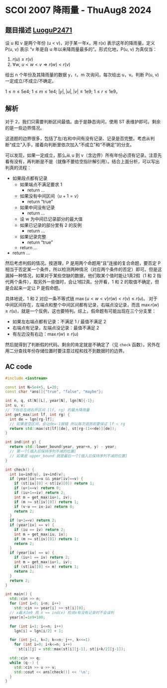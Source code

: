 # SCOI 2007 降雨量 - ThuAug8 2024
## 题目描述 [LuoguP2471](https://www.luogu.com.cn/problem/P2471)
设 u 和 v 是两个年份 (u < v)，对于某一年x，用 r(x) 表示这年的降雨量。定义 P(u, v) 表示 “v 年是自 u 年以来降雨量最多的”。形式化地，P(u, v) 为真仅当：
1. $r(u) \ge r(v)$
2. $\forall w,\ u<w<v\Rightarrow r(w)<r(v)$

给出 n 个年份及其降雨量的数据 y，r。m 次询问，每次给出 u，v。判断 P(u, v) 一定成立/不成立/不确定。

$1\le n\le \mathrm{5e4};\ 1\le m\le\mathrm{1e4};\ |y|,|u|,|v|\le\mathrm{1e9};\ 1\le r\le\mathrm{1e9}$。 

## 解析
对于 2，我们只需要判断区间最值。由于是静态询问，使用 ST 表维护即可。剩余的是一些边界情况。

这道题的边界很多，包括了左/右和中间有没有记录、记录是否完整。考虑从判断“成立”入手，接着向判断里依次加入“不成立”和“不确定”的分支。

可以发现，如果一定成立，那么从 u 到 v（含边界）所有年份必须有记录。注意先看有没有，再判断是不是（就像不要给空指针解引用）。结合上面分析，可以写出判真的流程：
- 如果段点都有记录
  - 如果端点不满足要求 1
    - return ...
  - 如果没有中间区间（$u+1=v$）
    - return “true”
  - 如果中间没有记录
    - return ...
  - 设 w 为中间已记录部分的最大值
  - 如果已记录的部分里有 2 的反例
    - return ...
  - 如果记录完整
    - return “true”
  - return ...
- return ...

然后考虑判假的情况。按道理，P 是用两个命题用“且”连接的复合命题，要否定 P 相当于否定某一个条件，所以检测两种情况（对应两个条件的否定）即可。但是这漏掉一种情况，如果对于某些空缺的数据，他们取某个值时能让1真2假（1 和 2 指代两个条件），取另外一些值时，会让1假2真。分开看，1 和 2 的取值不确定，但是合起来一定让 P 是假命题。
     
具体地说，1 和 2 对应一条不等式链 $\max\{u < w < v\}r(w) < r(v)\le r(u)$。 对于中间区间存在，左端点和整个中间区间都有记录，右端点没记录，而且 $\max r(w)\ge r(u)$，就是一个反例，这也要特判。综上，假命题有可能出现在三个分支里：
- 如果左右端点都有记录：不满足 1 / 最值不满足 2
- 右端点有记录，左端点没记录：最值不满足 2
- 有左边没有右边：$\max r(w)\ge r(u)$

然后就得到了判断假的代码。剩余的肯定就是不确定了（见 `check` 函数）。另外在用二分查找年份存储位置时要注意过程和找不到数据时的边界。


## AC code
```cpp
#include <iostream>

const int N=5e4+5, L=20;
const char *ans[]{"true", "false", "maybe"};

int n, q, st[N][L], year[N], lgn[N]{-1};
int u, v;
// 下标在左闭右开区间 [lf, rg) 的最大降雨量
int get_max(int lf, int rg) {
  int de = lgn[rg-lf];
  // 如果是空区间，会让de=-1报错 所以每次调用前要保证 lf < rg
  return std::max(st[lf][de], st[rg-(1<<de)][de]);
}

int ind(int y) {
  return std::lower_bound(year, year+n, y) - year;
  // 第一个[插入后保持序列不减的位置]
  // 如果是 upper_bound 就是最后一个[插入后保持序列不减的位置]
}

int check() {
  int iu=ind(u), iv=ind(v);
  if (year[iu]==u && year[iv]==v) {
    if (st[iu][0] < st[iv][0]) return 1;
    if (u+1==v) return 0;
    if (iu+1==iv) return 2;
    int m = get_max(iu+1, iv);
    if (m >= st[iv][0]) return 1;
    if (v-u == iv-iu) return 0;
    return 2;
  }
  if (u+1==v) return 2;
  if (year[iv] == v) {
    if (iu == iv) return 2;
    int m = get_max(iu, iv);
    if (m >= st[iv][0]) return 1;
    return 2;
  }
  if (year[iu] == u) {
    if (iu+1 == iv) return 2;
    int m = get_max(iu+1, iv);
    if (st[iu][0] <= m) return 1;
    return 2;
  }
  return 2;
}

int main() {
  std::cin >> n;
  for (int i=0; i<n; i++)
    std::cin >> year[i] >> st[i][0];
  // x最大1e9 用 x == ind(x) 检测x有没有记录时不会误判
  year[n]=1e9+100;

  for (int i=1; i<=n; i++)
    lgn[i] = lgn[i/2] + 1;

  for (int j=1, k=2; k<=n; j++, k<<=1)
    for (int i=0; i+k<=n; i++)
      st[i][j] = std::max(st[i][j-1], st[i+k/2][j-1]);

  std::cin >> q;
  while (q--) {
    std::cin >> u >> v;
    std::cout << ans[check()] << '\n';
  }
}
```

